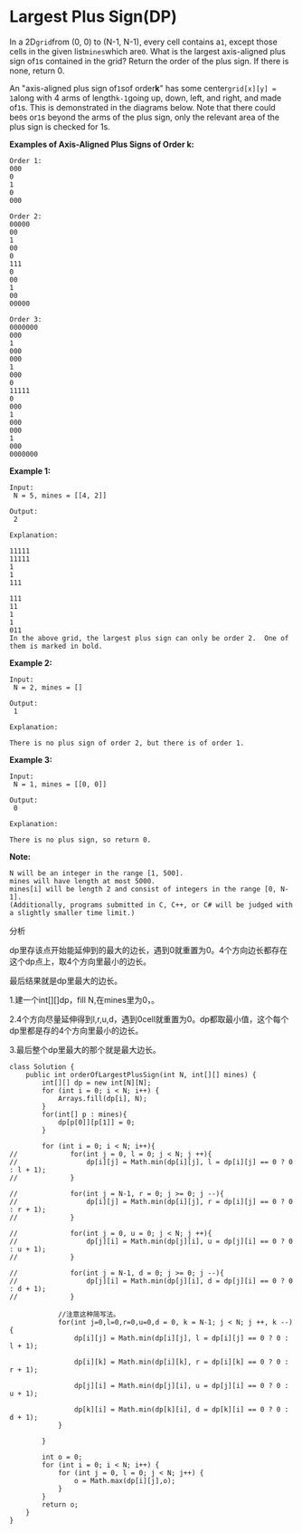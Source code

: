 # Largest Plus Sign\(DP\)

In a 2D`grid`from \(0, 0\) to \(N-1, N-1\), every cell contains a`1`, except those cells in the given list`mines`which are`0`. What is the largest axis-aligned plus sign of`1`s contained in the grid? Return the order of the plus sign. If there is none, return 0.

An "axis-aligned plus sign of`1`sof order**k**" has some center`grid[x][y] = 1`along with 4 arms of length`k-1`going up, down, left, and right, and made of`1`s. This is demonstrated in the diagrams below. Note that there could be`0`s or`1`s beyond the arms of the plus sign, only the relevant area of the plus sign is checked for 1s.

**Examples of Axis-Aligned Plus Signs of Order k:**

```text
Order 1:
000
0
1
0
000

Order 2:
00000
00
1
00
0
111
0
00
1
00
00000

Order 3:
0000000
000
1
000
000
1
000
0
11111
0
000
1
000
000
1
000
0000000
```

**Example 1:**

```text
Input:
 N = 5, mines = [[4, 2]]

Output:
 2

Explanation:

11111
11111
1
1
111

111
11
1
1
011
In the above grid, the largest plus sign can only be order 2.  One of them is marked in bold.
```

**Example 2:**

```text
Input:
 N = 2, mines = []

Output:
 1

Explanation:

There is no plus sign of order 2, but there is of order 1.
```

**Example 3:**

```text
Input:
 N = 1, mines = [[0, 0]]

Output:
 0

Explanation:

There is no plus sign, so return 0.
```

**Note:**

```text
N will be an integer in the range [1, 500].
mines will have length at most 5000.
mines[i] will be length 2 and consist of integers in the range [0, N-1].
(Additionally, programs submitted in C, C++, or C# will be judged with a slightly smaller time limit.)
```

分析

dp里存该点开始能延伸到的最大的边长，遇到0就重置为0。4个方向边长都存在这个dp点上，取4个方向里最小的边长。

最后结果就是dp里最大的边长。

1.建一个int\[\]\[\]dp，fill N,在mines里为0，。

2.4个方向尽量延伸得到l,r,u,d，遇到0cell就重置为0。dp都取最小值，这个每个dp里都是存的4个方向里最小的边长。

3.最后整个dp里最大的那个就是最大边长。

```text
class Solution {
    public int orderOfLargestPlusSign(int N, int[][] mines) {
        int[][] dp = new int[N][N];
        for (int i = 0; i < N; i++) {
            Arrays.fill(dp[i], N);
        }
        for(int[] p : mines){
            dp[p[0]][p[1]] = 0;
        }

        for (int i = 0; i < N; i++){
//             for(int j = 0, l = 0; j < N; j ++){
//                 dp[i][j] = Math.min(dp[i][j], l = dp[i][j] == 0 ? 0 : l + 1);
//             }

//             for(int j = N-1, r = 0; j >= 0; j --){
//                 dp[i][j] = Math.min(dp[i][j], r = dp[i][j] == 0 ? 0 : r + 1);
//             }

//             for(int j = 0, u = 0; j < N; j ++){
//                 dp[j][i] = Math.min(dp[j][i], u = dp[j][i] == 0 ? 0 : u + 1);
//             }

//             for(int j = N-1, d = 0; j >= 0; j --){
//                 dp[j][i] = Math.min(dp[j][i], d = dp[j][i] == 0 ? 0 : d + 1);
//             }

            //注意这种简写法。
            for(int j=0,l=0,r=0,u=0,d = 0, k = N-1; j < N; j ++, k --){
                dp[i][j] = Math.min(dp[i][j], l = dp[i][j] == 0 ? 0 : l + 1);

                dp[i][k] = Math.min(dp[i][k], r = dp[i][k] == 0 ? 0 : r + 1);

                dp[j][i] = Math.min(dp[j][i], u = dp[j][i] == 0 ? 0 : u + 1);

                dp[k][i] = Math.min(dp[k][i], d = dp[k][i] == 0 ? 0 : d + 1);
            }

        }

        int o = 0;
        for (int i = 0; i < N; i++) {
            for (int j = 0, l = 0; j < N; j++) {
                o = Math.max(dp[i][j],o);
            }
        }
        return o;
    }
}
```

